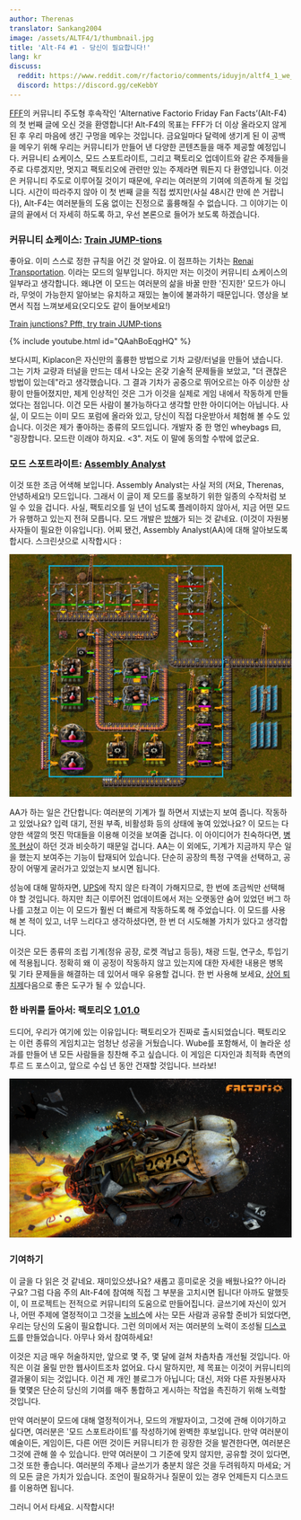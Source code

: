 ```yaml
---
author: Therenas
translator: Sankang2004
image: /assets/ALTF4/1/thumbnail.jpg
title: 'Alt-F4 #1 - 당신이 필요합니다!'
lang: kr
discuss:
  reddit: https://www.reddit.com/r/factorio/comments/iduyjn/altf4_1_we_need_you/
  discord: https://discord.gg/ceKebbY
---
```


[FFF](https://factorio.com/blog/)의 커뮤니티 주도형 후속작인 ‘Alternative Factorio Friday Fan Facts’(Alt-F4)의 첫 번째 글에 오신 것을 환영합니다! Alt-F4의 목표는 FFF가 더 이상 올라오지 않게 된 후 우리 마음에 생긴 구멍을 메우는 것입니다. 금요일마다 달력에 생기게 된 이 공백을 메우기 위해 우리는 커뮤니티가 만들어 낸 다양한 콘텐츠들을 매주 제공할 예정입니다. 커뮤니티 쇼케이스, 모드 스포트라이트, 그리고 팩토리오 업데이트와 같은 주제들을 주로 다루겠지만, 멋지고 팩토리오에 관련만 있는 주제라면 뭐든지 다 환영입니다. 이것은 커뮤니티 주도로 이루어질 것이기 때문에, 우리는 여러분의 기여에 의존하게 될 것입니다. 시간이 따라주지 않아 이 첫 번째 글을 직접 썼지만(사실 48시간 만에 쓴 거랍니다), Alt-F4는 여러분들의 도움 없이는 진정으로 훌륭해질 수 없습니다. 그 이야기는 이 글의 끝에서 더 자세히 하도록 하고, 우선 본론으로 들어가 보도록 하겠습니다.

### 커뮤니티 쇼케이스: [Train JUMP-tions](https://www.reddit.com/r/factorio/comments/i5yoaj/train_junctions_pfft_try_train_jumptions/?utm_source=share&utm_medium=web2x)

좋아요. 이미 스스로 정한 규칙을 어긴 것 알아요. 이 점프하는 기차는 [Renai Transportation](https://mods.factorio.com/mod/RenaiTransportation). 이라는 모드의 일부입니다. 하지만 저는 이것이 커뮤니티 쇼케이스의 일부라고 생각합니다. 왜냐면 이 모드는 여러분의 삶을 바꿀 만한 '진지한' 모드가 아니라, 무엇이 가능한지 알아보는 유치하고 재밌는 놀이에 불과하기 때문입니다. 영상을 보면서 직접 느껴보세요(오디오도 같이 들어보세요!)

[Train junctions? Pfft, try train JUMP-tions](https://www.reddit.com/r/factorio/comments/i5yoaj/train_junctions_pfft_try_train_jumptions)


{% include youtube.html id="QAahBoEqgHQ" %}


보다시피, Kiplacon은 자신만의 훌륭한 방법으로 기차 교량/터널을 만들어 냈습니다. 그는 기차 교량과 터널을 만드는 데서 나오는 온갖 기술적 문제들을 보았고, "더 괜찮은 방법이 있는데"라고 생각했습니다. 그 결과 기차가 공중으로 뛰어오르는 아주 이상한 상황이 만들어졌지만, 제게 인상적인 것은 그가 이것을 실제로 게임 내에서 작동하게 만들었다는 점입니다. 이건 모든 사람이 불가능하다고 생각할 만한 아이디어는 아닙니다. 사실, 이 모드는 이미 모드 포럼에 올라와 있고, 당신이 직접 다운받아서 체험해 볼 수도 있습니다. 이것은 제가 좋아하는 종류의 모드입니다. 개발자 중 한 명인 wheybags 曰, "굉장합니다. 모드란 이래야 하지요. <3". 저도 이 말에 동의할 수밖에 없군요.

### 모드 스포트라이트: [Assembly Analyst](https://mods.factorio.com/mod/assemblyanalyst)

이것 또한 조금 어색해 보입니다. Assembly Analyst는 사실 저의 (저요, Therenas, 안녕하세요!) 모드입니다. 그래서 이 글이 제 모드를 홍보하기 위한 일종의 수작처럼 보일 수 있을 겁니다. 사실, 팩토리오를 일 년이 넘도록 플레이하지 않아서, 지금 어떤 모드가 유행하고 있는지 전혀 모릅니다. 모드 개발은 [방해](https://cdn.discordapp.com/attachments/603392474458882065/745728165116248144/mod_brain.png)가 되는 것 같네요. (이것이 자원봉사자들이 필요한 이유입니다). 어찌 됐건, Assembly Analyst(AA)에 대해 알아보도록 합시다. 스크린샷으로 시작합시다 :

![](/assets/ALTF4/1/assembly_analyst.jpg?raw=true)

AA가 하는 일은 간단합니다: 여러분의 기계가 뭘 하면서 지냈는지 보여 줍니다. 작동하고 있었나요? 입력 대기, 전원 부족, 비활성화 등의 상태에 놓여 있었나요? 이 모드는 다양한 색깔의 멋진 막대들을 이용해 이것을 보여줄 겁니다. 이 아이디어가 친숙하다면, [병목 현상](https://mods.factorio.com/mod/Bottleneck)이 하던 것과 비슷하기 때문일 겁니다. AA는 이 외에도, 기계가 지금까지 무슨 일을 했는지 보여주는 기능이 탑재되어 있습니다. 단순히 공장의 특정 구역을 선택하고, 공장이 어떻게 굴러가고 있었는지 보시면 됩니다.

성능에 대해 말하자면, [UPS](https://www.reddit.com/r/factorio/comments/5dmura/can_someone_explain_ups/da5q364/?utm_source=reddit&utm_medium=web2x&context=3)에 작지 않은 타격이 가해지므로, 한 번에 조금씩만 선택해야 할 것입니다. 하지만 최근 이루어진 업데이트에서 저는 오랫동안 숨어 있었던 버그 하나를 고쳤고 이는 이 모드가 훨씬 더 빠르게 작동하도록 해 주었습니다. 이 모드를 사용해 본 적이 있고, 너무 느리다고 생각하셨다면, 한 번 더 시도해볼 가치가 있다고 생각합니다.

이것은 모든 종류의 조립 기계(정유 공장, 로켓 격납고 등등), 채광 드릴, 연구소, 투입기에 적용됩니다. 정확히 왜 이 공정이 작동하지 않고 있는지에 대한 자세한 내용은 병목 및 기타 문제들을 해결하는 데 있어서 매우 유용할 겁니다. 한 번 사용해 보세요, [상어 퇴치제](https://www.youtube.com/watch?v=QnFOs7QlJSI)다음으로 좋은 도구가 될 수 있습니다.


### 한 바퀴를 돌아서: 팩토리오 [1.01.0](https://factorio.com/blog/post/fff-360)

드디어, 우리가 여기에 있는 이유입니다: 팩토리오가 진짜로 출시되었습니다. 팩토리오는 이런 종류의 게임치고는 엄청난 성공을 거뒀습니다. Wube를 포함해서, 이 놀라운 성과를 만들어 낸 모든 사람들을 칭찬해 주고 싶습니다. 이 게임은 디자인과 최적화 측면의 투르 드 포스이고, 앞으로 수십 년 동안 건재할 것입니다. 브라보!

![](/assets/ALTF4/1/factorio_1dot0.jpeg?raw=true)


### 기여하기

이 글을 다 읽은 것 같네요. 재미있으셨나요? 새롭고 흥미로운 것을 배웠나요?? 아니라구요? 그럼 다음 주의 Alt-F4에 참여해 직접 그 부분을 고치시면 됩니다! 아까도 말했듯이, 이 프로젝트는 전적으로 커뮤니티의 도움으로 만들어집니다. 글쓰기에 자신이 있거나, 어떤 주제에 열정적이고 그것을 [노비스](https://www.reddit.com/r/factorio/comments/7fjh5l/what_is_nauvis_im_glad_you_asked/)에 사는 모든 사람과 공유할 준비가 되었다면, 우리는 당신의 도움이 필요합니다. 그런 의미에서 저는 여러분의 노력이 조성될 [디스코드](https://discord.gg/AsXAwyV)를 만들었습니다. 아무나 와서 참여하세요!

이것은 지금 매우 허술하지만, 앞으로 몇 주, 몇 달에 걸쳐 차츰차츰 개선될 것입니다. 아직은 이걸 올릴 만한 웹사이트조차 없어요. 다시 말하지만, 제 목표는 이것이 커뮤니티의 결과물이 되는 것입니다. 이건 제 개인 블로그가 아닙니다; 대신, 저와 다른 자원봉사자들 몇몇은 단순히 당신의 기여를 매주 통합하고 게시하는 작업을 촉진하기 위해 노력할 것입니다.

만약 여러분이 모드에 대해 열정적이거나, 모드의 개발자이고, 그것에 관해 이야기하고 싶다면, 여러분은 '모드 스포트라이트'를 작성하기에 완벽한 후보입니다. 만약 여러분이 예술이든, 게임이든, 다른 어떤 것이든 커뮤니티가 한 굉장한 것을 발견한다면, 여러분은 그것에 관해 쓸 수 있습니다. 만약 여러분이 그 기준에 맞지 않지만, 공유할 것이 있다면, 그것 또한 좋습니다. 여러분의 주제나 글쓰기가 충분치 않은 것을 두려워하지 마세요; 거의 모든 글은 가치가 있습니다. 조언이 필요하거나 질문이 있는 경우 언제든지 디스코드를 이용하면 됩니다.

그러니 어서 타세요. 시작합시다!